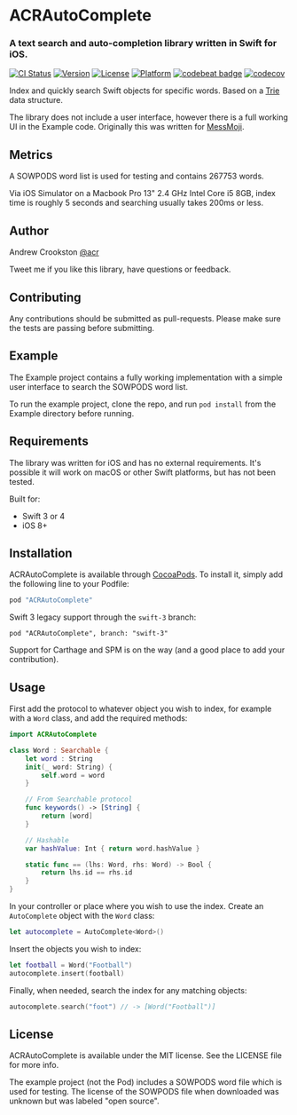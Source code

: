 # ACRAutoComplete

### A text search and auto-completion library written in Swift for iOS.

[![CI Status](http://img.shields.io/travis/acrookston/ACRAutoComplete.svg?style=flat)](https://travis-ci.org/acrookston/ACRAutoComplete)
[![Version](https://img.shields.io/cocoapods/v/ACRAutoComplete.svg?style=flat)](http://cocoapods.org/pods/ACRAutoComplete)
[![License](https://img.shields.io/cocoapods/l/ACRAutoComplete.svg?style=flat)](http://cocoapods.org/pods/ACRAutoComplete)
[![Platform](https://img.shields.io/cocoapods/p/ACRAutoComplete.svg?style=flat)](http://cocoapods.org/pods/ACRAutoComplete)
[![codebeat badge](https://codebeat.co/badges/0f4314a5-4d04-4c30-b741-561782b595e9)](https://codebeat.co/projects/github-com-acrookston-acrautocomplete)
[![codecov](https://codecov.io/gh/acrookston/ACRAutoComplete/branch/master/graph/badge.svg)](https://codecov.io/gh/acrookston/ACRAutoComplete)


Index and quickly search Swift objects for specific words. Based on a [Trie](https://en.wikipedia.org/wiki/Trie) data structure.

The library does not include a user interface, however there is a full working UI in the Example code. Originally this was written for [MessMoji](http://messmoji.com).


## Metrics

A SOWPODS word list is used for testing and contains 267753 words.

Via iOS Simulator on a Macbook Pro 13" 2.4 GHz Intel Core i5 8GB, index time is roughly 5 seconds and searching usually takes 200ms or less.


## Author

Andrew Crookston [@acr](https://twitter.com/acr)

Tweet me if you like this library, have questions or feedback.


## Contributing

Any contributions should be submitted as pull-requests. Please make sure the tests are passing before submitting.


## Example

The Example project contains a fully working implementation with a simple user interface to search the SOWPODS word list.

To run the example project, clone the repo, and run `pod install` from the Example directory before running.


## Requirements

The library was written for iOS and has no external requirements. It's possible it will work on macOS or other Swift platforms, but has not been tested.

Built for:

- Swift 3 or 4
- iOS 8+

## Installation

ACRAutoComplete is available through [CocoaPods](https://cocoapods.org). To install it, simply add the following line to your Podfile:

```ruby
pod "ACRAutoComplete"
```

Swift 3 legacy support through the `swift-3` branch:
```
pod "ACRAutoComplete", branch: "swift-3"
```

Support for Carthage and SPM is on the way (and a good place to add your contribution).


## Usage

First add the protocol to whatever object you wish to index, for example with a `Word` class, and add the required methods:

```swift
import ACRAutoComplete

class Word : Searchable {
    let word : String
    init(_ word: String) {
        self.word = word
    }

    // From Searchable protocol
    func keywords() -> [String] {
        return [word]
    }

    // Hashable
    var hashValue: Int { return word.hashValue }

    static func == (lhs: Word, rhs: Word) -> Bool {
        return lhs.id == rhs.id
    }
}
```

In your controller or place where you wish to use the index. Create an `AutoComplete` object with the `Word` class:
```swift
let autocomplete = AutoComplete<Word>()
```

Insert the objects you wish to index:
```swift
let football = Word("Football")
autocomplete.insert(football)
```

Finally, when needed, search the index for any matching objects:
```swift
autocomplete.search("foot") // -> [Word("Football")]
```


## License

ACRAutoComplete is available under the MIT license. See the LICENSE file for more info.

The example project (not the Pod) includes a SOWPODS word file which is used for testing. The license of the SOWPODS file when downloaded was unknown but was labeled "open source".
